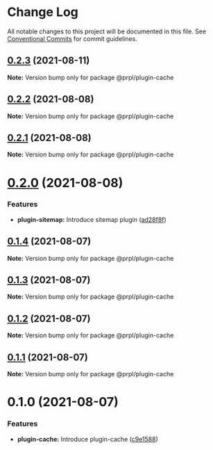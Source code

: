 # Change Log

All notable changes to this project will be documented in this file.
See [Conventional Commits](https://conventionalcommits.org) for commit guidelines.

## [0.2.3](https://github.com/tyhopp/prpl/compare/@prpl/plugin-cache@0.2.2...@prpl/plugin-cache@0.2.3) (2021-08-11)

**Note:** Version bump only for package @prpl/plugin-cache





## [0.2.2](https://github.com/tyhopp/prpl/compare/@prpl/plugin-cache@0.2.1...@prpl/plugin-cache@0.2.2) (2021-08-08)

**Note:** Version bump only for package @prpl/plugin-cache





## [0.2.1](https://github.com/tyhopp/prpl/compare/@prpl/plugin-cache@0.2.0...@prpl/plugin-cache@0.2.1) (2021-08-08)

**Note:** Version bump only for package @prpl/plugin-cache





# [0.2.0](https://github.com/tyhopp/prpl/compare/@prpl/plugin-cache@0.1.4...@prpl/plugin-cache@0.2.0) (2021-08-08)


### Features

* **plugin-sitemap:** Introduce sitemap plugin ([ad28f8f](https://github.com/tyhopp/prpl/commit/ad28f8fa2ad7882fd328a41fcc2757b70599a565))





## [0.1.4](https://github.com/tyhopp/prpl/compare/@prpl/plugin-cache@0.1.3...@prpl/plugin-cache@0.1.4) (2021-08-07)

**Note:** Version bump only for package @prpl/plugin-cache





## [0.1.3](https://github.com/tyhopp/prpl/compare/@prpl/plugin-cache@0.1.2...@prpl/plugin-cache@0.1.3) (2021-08-07)

**Note:** Version bump only for package @prpl/plugin-cache





## [0.1.2](https://github.com/tyhopp/prpl/compare/@prpl/plugin-cache@0.1.1...@prpl/plugin-cache@0.1.2) (2021-08-07)

**Note:** Version bump only for package @prpl/plugin-cache





## [0.1.1](https://github.com/tyhopp/prpl/compare/@prpl/plugin-cache@0.1.0...@prpl/plugin-cache@0.1.1) (2021-08-07)

**Note:** Version bump only for package @prpl/plugin-cache





# 0.1.0 (2021-08-07)


### Features

* **plugin-cache:** Introduce plugin-cache ([c9e1588](https://github.com/tyhopp/prpl/commit/c9e1588e1d138d089a65c010a05aac38f3b1893a))
